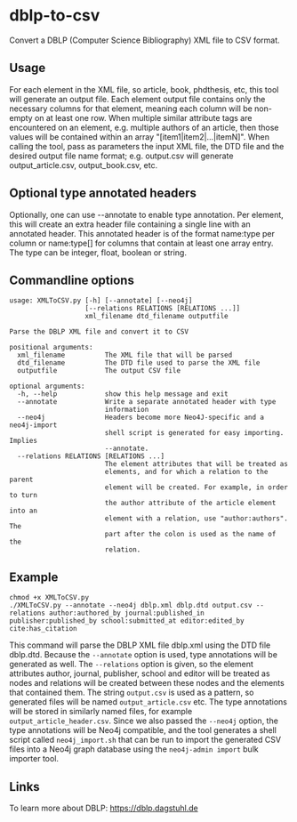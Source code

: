 # dblp-to-csv
Convert a DBLP (Computer Science Bibliography) XML file to CSV format.

## Usage
For each element in the XML file, so article, book, phdthesis, etc, this tool will generate an output file.
Each element output file contains only the necessary columns for that element, meaning each column will be non-empty on at least one row.
When multiple similar attribute tags are encountered on an element, e.g. multiple authors of an article, then those values will be contained within an array "[item1|item2|...|itemN]".
When calling the tool, pass as parameters the input XML file, the DTD file and the desired output file name format; e.g. output.csv will generate output_article.csv, output_book.csv, etc.

## Optional type annotated headers
Optionally, one can use --annotate to enable type annotation. Per element, this will create an extra header file containing a single line with an annotated header. This annotated header is of the format name:type per column or name:type[] for columns that contain at least one array entry. The type can be integer, float, boolean or string.

## Commandline options
```
usage: XMLToCSV.py [-h] [--annotate] [--neo4j]
                   [--relations RELATIONS [RELATIONS ...]]
                   xml_filename dtd_filename outputfile

Parse the DBLP XML file and convert it to CSV

positional arguments:
  xml_filename          The XML file that will be parsed
  dtd_filename          The DTD file used to parse the XML file
  outputfile            The output CSV file

optional arguments:
  -h, --help            show this help message and exit
  --annotate            Write a separate annotated header with type
                        information
  --neo4j               Headers become more Neo4J-specific and a neo4j-import
                        shell script is generated for easy importing. Implies
                        --annotate.
  --relations RELATIONS [RELATIONS ...]
                        The element attributes that will be treated as
                        elements, and for which a relation to the parent
                        element will be created. For example, in order to turn
                        the author attribute of the article element into an
                        element with a relation, use "author:authors". The
                        part after the colon is used as the name of the
                        relation.

```

## Example
```
chmod +x XMLToCSV.py
./XMLToCSV.py --annotate --neo4j dblp.xml dblp.dtd output.csv --relations author:authored_by journal:published_in publisher:published_by school:submitted_at editor:edited_by cite:has_citation
```
This command will parse the DBLP XML file dblp.xml using the DTD file dblp.dtd. Because the ```--annotate``` option is used, type annotations will be generated as well. The ```--relations``` option is given, so the element attributes author, journal, publisher, school and editor will be treated as nodes and relations will be created between these nodes and the elements that contained them. The string ```output.csv``` is used as a pattern, so generated files will be named ```output_article.csv``` etc. The type annotations will be stored in similarly named files, for example ```output_article_header.csv```. Since we also passed the ```--neo4j``` option, the type annotations will be Neo4j compatible, and the tool generates a shell script called ```neo4j_import.sh``` that can be run to import the generated CSV files into a Neo4j graph database using the ```neo4j-admin import``` bulk importer tool.

## Links
To learn more about DBLP: https://dblp.dagstuhl.de
